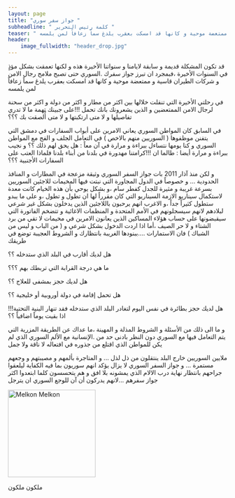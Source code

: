 ```yaml
---
layout: page
title: "جواز سفر سوري "
subheadline: " كلمة رئيس التحرير "
teaser: " قد تكون المشكلة قديمة و سابقة لايامنا و سنواتنا الأخيرة هذه و لكنها تعمقت بشكل مؤذٍ في السنوات الأخيرة ،فبمجرد ان تبرز جواز سفرك السوري حتى تصبح ملامح رجال الامن و شركات الطيران قاسية و ممتعضة موحية و كانها قد امسكت بعقرب يلدغ سماً زعافاً لمن يلمسه"
header:
    image_fullwidth: "header_drop.jpg"
---
```



 قد تكون المشكلة قديمة و سابقة لايامنا و سنواتنا الأخيرة هذه و لكنها تعمقت بشكل مؤذٍ في السنوات الأخيرة ،فبمجرد ان تبرز جواز سفرك .السوري حتى تصبح ملامح رجال الامن و شركات الطيران قاسية و ممتعضة موحية و كانها قد امسكت بعقرب يلدغ سماً زعافاً لمن يلمسه

في رحلتي الأخيرة التي تنقلت خلالها بين اكثر من مطار و اكثر من دولة و اكثر من سحنة لرجال الامن الممتعضين و الذين يشعرونك بانك تحمل !!!على جبينك تهمة ما لا تدري تفاصيلها و لا متى ارتكبتها و لا متى أُلصقت بك ؟؟؟

في السابق كان المواطن السوري يعاني الامرين على أبواب السفارات في دمشق التي يتفنن موظفوها ( السوريين منهم بالاخص ) في التعامل الجلف و الفج مع المواطن السوري و كنا يومها نتساءل ببراءة و مرارة في آن معاً : هل يحق لهم ذلك ؟؟ و نجيب ببراءة و مرارة أيضا : طالما ان !!!كرامتنا مهدورة في بلدنا من أبناء بلدنا فلماذا العتب على السفارات الأجنبية ؟؟؟

و لكن منذ آذار 2011 بات جواز السفر السوري وثيقة مزعجة في المطارات و المنافذ الحدودية ... و خصوصاً في الدول المجاورة التي نبتت فيها المخيمات للاجئين السوريين بسرعة غريبة و مثيرة للجدل كفطر سام ،و بشكل يوحي بأن هذه الخيام كانت معدة لاستكمال سيناريو الازمة السيناريو التي كان مقرراً لها ان تطول و تطول ،و على ما يبدو ستطول كثيراً جداً ،و الاغرب انهم يرحبون باللاجئين الذين يدخلون بشكل غير شرعي لبلادهم لانهم سيسجلونهم في الأمم المتحدة و المنظمات الاغائية و تتضخم الفاتورة التي سيقبضونها على حساب هؤلاء المساكين الذين يعانون الامرين في مخيمات لا تقي من برد الشتاء و لا حر الصيف ،أما اذا اردت الدخول بشكل شرعي و ( من  الباب و ليس من الشباك ) فان الاستمارات ....ببنودها الغريبة بانتظارك و الشروط العجيبة توضع في طريقك

هل لديك أقارب في البلد الذي ستدخله ؟؟

ما هي درجة القرابة التي تربطك بهم ؟؟؟

هل لديك حجز بمشفى للعلاج ؟؟

هل تحمل إقامة في دولة أوروبية أو خليجية ؟؟

!!!هل لديك حجز بطائرة في نفس اليوم لتغادر البلد الذي ستدخله فقد تنهار البنية التحتية اذا بقيت يوماً اضافياً ؟؟

و ما الى ذلك من الأسئلة و الشروط المذلة و المهينة ،ما عداك عن الطريقة المزرية التي يتم التعامل فيها مع السوري دون النظر بادنى حد من .الإنسانية مع الألم السوري الذي لم يكن للمواطن الذي اقتلع من جذوره في افتعاله لا ناقة ولا جمل

ملايين السوريين خارج البلد ينتقلون من ذل لذل ... و المتاجرة بألمهم و مصيبتهم و وجعهم مستمرة ... و جواز السفر السوري لا يزال يؤكد انهم سوريون بما فيه الكفاية ليلعقوا جراحهم بانتظار نهاية درب الالام الذي يمشونه بلا افق و هم يتحسسون كلما ابتعدوا اكثر جواز سفرهم ...لانهم يدركون أن آن للوجع السوري ان يترجل



<img src="{{ site.url }}/images/melkon-melkon.jpg" alt="Melkon Melkon" style="width: 200px;"/>

ملكون ملكون
